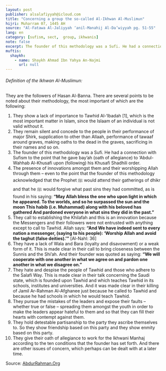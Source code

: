 ```yaml
---
layout: post
publisher: alsalafiyyah@icloud.com
title: "Concerning a group the so-called Al-Ikhwan Al-Muslimun"
hijri: Muharram 07, 1445 AH
source: "Al-Fatawa Al-Jaliyyah ‘anil-Manahij Al-Da’wiyyah pg. 51-55"
lang: en
category: [sufism, sect,  group, ikhwanis]
note: false
excerpt: The founder of this methodology was a Sufi. He had a connection with Sufism. 
muftis:
  shaykh: 
    - name: Shaykh Ahmad Ibn Yahya An-Najmi
      url: null
--- 
```


###### Definition of the Ikhwan Al-Muslimun:

They are the followers of Hasan Al-Banna. There are several points to be noted about their methodology, the most important of which are the following:

1. They show a lack of importance to Tawhid Al-‘Ibadah [1], which is the most important matter in Islam, since the Islaam of an individual is not valid without it.
2. They remain silent and concede to the people in their performance of major Shirk, supplication to other than Allaah, performance of tawaaf around graves, making oaths to the dead in the graves, sacrificing in their names and so on.
3. The founder of this methodology was a Sufi. He had a connection with Sufism to the point that he gave bay’ah (oath of allegiance) to ‘Abdul-Wahhab Al-Khusafi upon (following) his Khusafi Shadhili order.
4. The presence of innovations amongst them and their worshipping Allah through them – even to the point that the founder of this methodology acknowledged that the Prophet ﷺ would attend their gatherings of dhikr and that he ﷺ would forgive what past sins they had committed, as is found in his saying: **“May Allah bless the one who upon light in which he appeared. To the worlds, and so he surpassed the sun and the moon
This habib (i.e. Muhammad) along with his beloved has gathered
And pardoned everyone in what sins they did in the past.”**
5. They call to establishing the Khilafah and this is an innovation because the Messengers and their followers were not entrusted with anything except to call to Tawhid. Allah says: **“And We have indeed sent to every nation a messenger, (saying to his people): ‘Worship Allah and avoid the taghut (false deities).’”** [Al-Nahl: 36]
6. They have a lack of Wala and Bara (loyalty and disavowment) or a weak form of it. This is made clear in their call to bring closeness between the Sunnis and the Shi’ah. And their founder was quoted as saying: **“We will cooperate with one another in what we agree on and pardon one another in what we disagree on.”**
7. They hate and despise the people of Tawhid and those who adhere to the Salafi Way. This is made clear in their talk concerning the Saudi state, which is founded upon Tawhid and which teaches Tawhid in its schools, institutes and universities. And it was made clear in their killing of Jamil Ar-Rahman Al-Afghanee just because he called to Tawhid and because he had schools in which he would teach Tawhid.
8. They pursue the mistakes of the leaders and expose their faults – whether true or false – spreading them amongst the youth in order to make the leaders appear hateful to them and so that they can fill their hearts with contempt against them.
9. They hold detestable partisanship to the party they ascribe themselves to. So they show friendship based on this party and they show enmity based on this party.
10. They give their oath of allegiance to work for the Ikhwani Manhaj according to the ten conditions that the founder has set forth. And there are other issues of concern, which perhaps can be dealt with at a later time.

Source: [AbdurRahman.Org](https://abdurrahman.org/2014/01/15/moderndaydevientgroups/)
